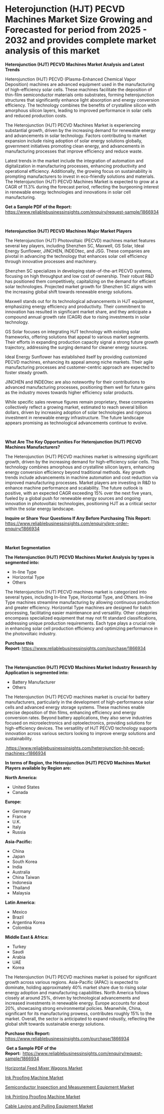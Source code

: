 <p><h1>Heterojunction (HJT) PECVD Machines Market Size Growing and Forecasted for period from 2025 - 2032 and provides complete market analysis of this market</h1></p><p><strong>Heterojunction (HJT) PECVD Machines Market Analysis and Latest Trends</strong></p>
<p><p>Heterojunction (HJT) PECVD (Plasma-Enhanced Chemical Vapor Deposition) machines are advanced equipment used in the manufacturing of high-efficiency solar cells. These machines facilitate the deposition of thin-film semiconductor materials onto substrates, forming heterojunction structures that significantly enhance light absorption and energy conversion efficiency. The technology combines the benefits of crystalline silicon with amorphous silicon layers, leading to improved performance in solar cells and reduced production costs.</p><p>The Heterojunction (HJT) PECVD Machines Market is experiencing substantial growth, driven by the increasing demand for renewable energy and advancements in solar technology. Factors contributing to market expansion include rising adoption of solar energy solutions globally, government initiatives promoting clean energy, and advancements in manufacturing processes that improve efficiency and reduce waste.</p><p>Latest trends in the market include the integration of automation and digitalization in manufacturing processes, enhancing productivity and operational efficiency. Additionally, the growing focus on sustainability is prompting manufacturers to invest in eco-friendly solutions and materials. The Heterojunction (HJT) PECVD Machines Market is expected to grow at a CAGR of 11.3% during the forecast period, reflecting the burgeoning interest in renewable energy technologies and innovations in solar cell manufacturing.</p></p>
<p><strong>Get a Sample PDF of the Report:&nbsp;</strong> <a href="https://www.reliablebusinessinsights.com/enquiry/request-sample/1866934?utm_campaign=62&utm_medium=2&utm_source=Github&utm_content=ia&utm_term=12042025&utm_id=heterojunction-hjt-pecvd-machines">https://www.reliablebusinessinsights.com/enquiry/request-sample/1866934</a></p>
<p>&nbsp;</p>
<p><strong>Heterojunction (HJT) PECVD Machines Major Market Players</strong></p>
<p><p>The Heterojunction (HJT) Photovoltaic (PECVD) machines market features several key players, including Shenzhen SC, Maxwell, GS Solar, Ideal Energy Sunflower, JINCHEN, INDEOtec, and JSG. These companies are pivotal in advancing the technology that enhances solar cell efficiency through innovative processes and machinery.</p><p>Shenzhen SC specializes in developing state-of-the-art PECVD systems, focusing on high throughput and low cost of ownership. Their robust R&D has positioned them competitively, capitalizing on the demand for efficient solar technologies. Projected market growth for Shenzhen SC aligns with the increasing global shift towards renewable energy solutions.</p><p>Maxwell stands out for its technological advancements in HJT equipment, emphasizing energy efficiency and productivity. Their commitment to innovation has resulted in significant market share, and they anticipate a compound annual growth rate (CAGR) due to rising investments in solar technology.</p><p>GS Solar focuses on integrating HJT technology with existing solar frameworks, offering solutions that appeal to various market segments. Their efforts in expanding production capacity signal a strong future growth trajectory, addressing the surging demand for cleaner energy sources.</p><p>Ideal Energy Sunflower has established itself by providing customized PECVD machines, enhancing its appeal among niche markets. Their agile manufacturing processes and customer-centric approach are expected to foster steady growth.</p><p>JINCHEN and INDEOtec are also noteworthy for their contributions to advanced manufacturing processes, positioning them well for future gains as the industry moves towards higher efficiency solar products.</p><p>While specific sales revenue figures remain proprietary, these companies collectively reflect a growing market, estimated to reach several billion dollars, driven by increasing adoption of solar technologies and rigorous investment in renewable energy infrastructure. The future landscape appears promising as technological advancements continue to evolve.</p></p>
<p>&nbsp;</p>
<p><strong>What Are The Key Opportunities For Heterojunction (HJT) PECVD Machines Manufacturers?</strong></p>
<p><p>The Heterojunction (HJT) PECVD machines market is witnessing significant growth, driven by the increasing demand for high-efficiency solar cells. This technology combines amorphous and crystalline silicon layers, enhancing energy conversion efficiency beyond traditional methods. Key growth trends include advancements in machine automation and cost reduction via improved manufacturing processes. Market players are investing in R&D to enhance machine performance and scalability. The future outlook is positive, with an expected CAGR exceeding 15% over the next five years, fueled by a global push for renewable energy sources and ongoing innovation in photovoltaic technologies, positioning HJT as a critical sector within the solar energy landscape.</p></p>
<p><strong>Inquire or Share Your Questions If Any Before Purchasing This Report:</strong> <a href="https://www.reliablebusinessinsights.com/enquiry/pre-order-enquiry/1866934?utm_campaign=62&utm_medium=2&utm_source=Github&utm_content=ia&utm_term=12042025&utm_id=heterojunction-hjt-pecvd-machines">https://www.reliablebusinessinsights.com/enquiry/pre-order-enquiry/1866934</a></p>
<p>&nbsp;</p>
<p><strong>Market Segmentation</strong></p>
<p><strong>The Heterojunction (HJT) PECVD Machines Market Analysis by types is segmented into:</strong></p>
<p><ul><li>In-line Type</li><li>Horizontal Type</li><li>Others</li></ul></p>
<p><p>The Heterojunction (HJT) PECVD machines market is categorized into several types, including In-line Type, Horizontal Type, and Others. In-line Type machines streamline manufacturing by allowing continuous production and greater efficiency. Horizontal Type machines are designed for batch processing, facilitating easier maintenance and versatility. Other categories encompass specialized equipment that may not fit standard classifications, addressing unique production requirements. Each type plays a crucial role in enhancing solar cell production efficiency and optimizing performance in the photovoltaic industry.</p></p>
<p><strong>Purchase this Report:&nbsp;</strong><a href="https://www.reliablebusinessinsights.com/purchase/1866934?utm_campaign=62&utm_medium=2&utm_source=Github&utm_content=ia&utm_term=12042025&utm_id=heterojunction-hjt-pecvd-machines">https://www.reliablebusinessinsights.com/purchase/1866934</a></p>
<p>&nbsp;</p>
<p><strong>The Heterojunction (HJT) PECVD Machines Market Industry Research by Application is segmented into:</strong></p>
<p><ul><li>Battery Manufacturer</li><li>Others</li></ul></p>
<p><p>The Heterojunction (HJT) PECVD machines market is crucial for battery manufacturers, particularly in the development of high-performance solar cells and advanced energy storage systems. These machines enable precise deposition of thin films, enhancing efficiency and energy conversion rates. Beyond battery applications, they also serve industries focused on microelectronics and optoelectronics, providing solutions for high-efficiency devices. The versatility of HJT PECVD technology supports innovation across various sectors looking to improve energy solutions and sustainability.</p></p>
<p><a href="https://www.reliablebusinessinsights.com/heterojunction-hjt-pecvd-machines-r1866934?utm_campaign=62&utm_medium=2&utm_source=Github&utm_content=ia&utm_term=12042025&utm_id=heterojunction-hjt-pecvd-machines">&nbsp;https://www.reliablebusinessinsights.com/heterojunction-hjt-pecvd-machines-r1866934</a></p>
<p><strong>In terms of Region, the Heterojunction (HJT) PECVD Machines Market Players available by Region are:</strong></p>
<p>
    <p> <strong> North America: </strong>
        <ul>
            <li>United States</li>
            <li>Canada</li>
        </ul>
        </p> 
    <p> <strong> Europe: </strong>
        <ul>
            <li>Germany</li>
            <li>France</li>
            <li>U.K.</li>
            <li>Italy</li>
            <li>Russia</li>
        </ul>
        </p> 
    <p> <strong> Asia-Pacific: </strong>
        <ul>
            <li>China</li>
            <li>Japan</li>
            <li>South Korea</li>
            <li>India</li>
            <li>Australia</li>
            <li>China Taiwan</li>
            <li>Indonesia</li>
            <li>Thailand</li>
            <li>Malaysia</li>
        </ul>
        </p> 
    <p> <strong> Latin America: </strong>
        <ul>
            <li>Mexico</li>
            <li>Brazil</li>
            <li>Argentina Korea</li>
            <li>Colombia</li>
        </ul>
        </p> 
    <p> <strong> Middle East & Africa: </strong>
        <ul>
            <li>Turkey</li>
            <li>Saudi</li>
            <li>Arabia</li>
            <li>UAE</li>
            <li>Korea</li>
        </ul>
    </p>
    </p>
<p><p>The Heterojunction (HJT) PECVD machines market is poised for significant growth across various regions. Asia-Pacific (APAC) is expected to dominate, holding approximately 40% market share due to rising solar energy adoption and manufacturing capabilities. North America follows closely at around 25%, driven by technological advancements and increased investments in renewable energy. Europe accounts for about 20%, showcasing strong environmental policies. Meanwhile, China, significant for its manufacturing prowess, contributes roughly 15% to the market. Overall, the sector is anticipated to expand robustly, reflecting the global shift towards sustainable energy solutions.</p></p>
<p><strong>Purchase this Report: </strong><a href="https://www.reliablebusinessinsights.com/purchase/1866934?utm_campaign=62&utm_medium=2&utm_source=Github&utm_content=ia&utm_term=12042025&utm_id=heterojunction-hjt-pecvd-machines">https://www.reliablebusinessinsights.com/purchase/1866934</a></p>
<p>&nbsp;<strong>Get a Sample PDF of the Report:&nbsp;&nbsp;</strong><a href="https://www.reliablebusinessinsights.com/enquiry/request-sample/1866934?utm_campaign=62&utm_medium=2&utm_source=Github&utm_content=ia&utm_term=12042025&utm_id=heterojunction-hjt-pecvd-machines">https://www.reliablebusinessinsights.com/enquiry/request-sample/1866934</a></p>
<p><strong></strong></p>
<p><p><a href="https://github.com/seppelharjap/Market-Research-Report-List-1/blob/main/horizontal-feed-mixer-wagons-market.md?utm_campaign=62&utm_medium=2&utm_source=Github&utm_content=ia&utm_term=12042025&utm_id=heterojunction-hjt-pecvd-machines">Horizontal Feed Mixer Wagons Market</a></p><p><a href="https://github.com/kitsossadien/Market-Research-Report-List-1/blob/main/ink-proofing-machine-market.md?utm_campaign=62&utm_medium=2&utm_source=Github&utm_content=ia&utm_term=12042025&utm_id=heterojunction-hjt-pecvd-machines">Ink Proofing Machine Market</a></p><p><a href="https://github.com/olesjaquah/Market-Research-Report-List-1/blob/main/semiconductor-inspection-and-measurement-equipment-market.md?utm_campaign=62&utm_medium=2&utm_source=Github&utm_content=ia&utm_term=12042025&utm_id=heterojunction-hjt-pecvd-machines">Semiconductor Inspection and Measurement Equipment Market</a></p><p><a href="https://github.com/fungkychiman/Market-Research-Report-List-1/blob/main/ink-printing-proofing-machine-market.md?utm_campaign=62&utm_medium=2&utm_source=Github&utm_content=ia&utm_term=12042025&utm_id=heterojunction-hjt-pecvd-machines">Ink Printing Proofing Machine Market</a></p><p><a href="https://github.com/edriceakeime/Market-Research-Report-List-1/blob/main/cable-laying-and-pulling-equipment-market.md?utm_campaign=62&utm_medium=2&utm_source=Github&utm_content=ia&utm_term=12042025&utm_id=heterojunction-hjt-pecvd-machines">Cable Laying and Pulling Equipment Market</a></p></p>